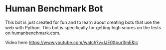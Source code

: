 # Human Benchmark Bot

This bot is just created for fun and to learn about creating bots that use the web with Python. This bot is specifically for getting high scores on the tests on humanbenchmark.com.

Video here https://www.youtube.com/watch?v=IJE0Xpur3mE&lc